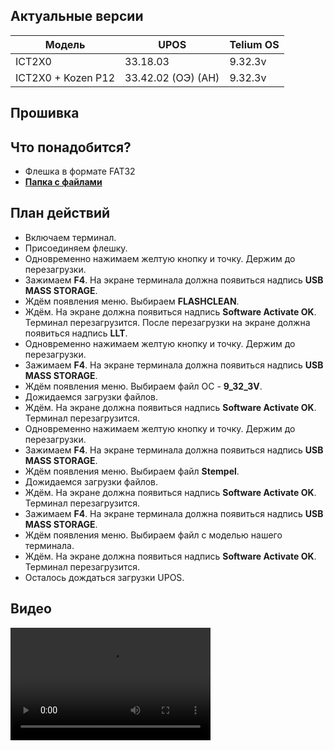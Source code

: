 <style>
   .markdown-content h2 {  
      margin-top: 2rem; 
      margin-bottom: 2rem; 
      font-size: 1.875rem; 
   }
   .markdown-content ul {
      list-style-type: disc; 
      font-size: 1.125rem; 
      display: flex; 
      flex-direction: column; 
      gap: 1rem; 
      padding-left: 20px; 
   }
   .markdown-content a:hover {
      text-decoration: underline;
   }
   .markdown-content table {
      min-width: 100%;
   }
   .markdown-content th {
      padding-left: 0.5rem;    
      padding-right: 0.5rem;   
      padding-top: 0.5rem;     
      padding-bottom: 0.5rem;  
      text-align: left;        
      font-size: 0.875rem;     
      line-height: 1.25rem;    
      font-weight: 500;        
      border: 1px solid;       
      border-color: #e5e7eb;
   }
   .markdown-content td {
      padding: 0.75rem 0.5rem;
      font-size: 0.875rem;
      line-height: 1.25rem;
      border: 1px solid #e5e7eb;
   }
   .markdown-content p {
      font-size: 1.125rem;
   }
</style>

## <a id="1">Актуальные версии</a>

<div class="overflow-x-auto whitespace-nowrap">

| Модель             | UPOS               | Telium OS |
| ------------------ | ------------------ | --------- |
| ICT2X0             | 33.18.03           | 9.32.3v   |
| ICT2X0 + Kozen P12 | 33.42.02 (ОЭ) (АН) | 9.32.3v   |

</div>

## <a id="2">Прошивка</a>

## <a id="2.1" class="text-2xl">Что понадобится?</a>

- Флешка в формате FAT32
- **[Папка с файлами](https://disk.yandex.ru/d/-L6rGWh_bGYcog)**

## <a id="2.2" class="text-2xl">План действий</a>

- Включаем терминал.
- Присоединяем флешку.
- Одновременно нажимаем желтую кнопку и точку. Держим до перезагрузки.
- Зажимаем **F4**. На экране терминала должна появиться надпись **USB MASS STORAGE**.
- Ждём появления меню. Выбираем **FLASHCLEAN**.
- Ждём. На экране должна появиться надпись **Software Activate OK**. Терминал перезагрузится. После перезагрузки на экране должна появиться надпись **LLT**.
- Одновременно нажимаем желтую кнопку и точку. Держим до перезагрузки.
- Зажимаем **F4**. На экране терминала должна появиться надпись **USB MASS STORAGE**.
- Ждём появления меню. Выбираем файл ОС - **9_32_3V**.
- Дожидаемся загрузки файлов.
- Ждём. На экране должна появиться надпись **Software Activate OK**. Терминал перезагрузится.
- Одновременно нажимаем желтую кнопку и точку. Держим до перезагрузки.
- Зажимаем **F4**. На экране терминала должна появиться надпись **USB MASS STORAGE**.
- Ждём появления меню. Выбираем файл **Stempel**.
- Дожидаемся загрузки файлов.
- Ждём. На экране должна появиться надпись **Software Activate OK**. Терминал перезагрузится.
- Зажимаем **F4**. На экране терминала должна появиться надпись **USB MASS STORAGE**.
- Ждём появления меню. Выбираем файл с моделью нашего терминала.
- Ждём. На экране должна появиться надпись **Software Activate OK**. Терминал перезагрузится.
- Осталось дождаться загрузки UPOS.

## <a id="2.3" class="text-2xl">Видео</a>

<video width='320' height='180' controls class="w-full rounded-xl md:w-[32.5%]">
    <source src='/content/ingenico-ict220-ict250/video/ICT220-ICT250.mp4' type='video/mp4' />
</video>
